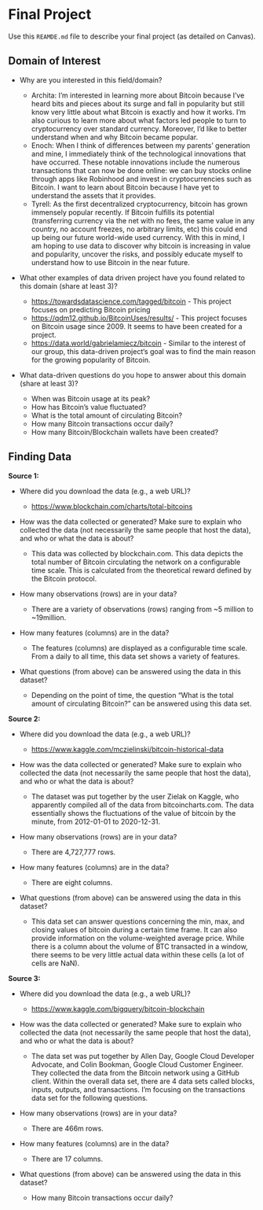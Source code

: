 # Final Project
Use this `REAMDE.md` file to describe your final project (as detailed on Canvas).

## Domain of Interest

* Why are you interested in this field/domain?
  + Archita: I’m interested in learning more about Bitcoin because I’ve heard bits and pieces about its surge and fall in popularity but still know very little about what Bitcoin is exactly and how it works. I’m also curious to learn more about what factors led people to turn to cryptocurrency over standard currency. Moreover, I’d like to better understand when and why Bitcoin became popular.
  + Enoch: When I think of differences between my parents’ generation and mine, I immediately think of the technological innovations that have occurred. These notable innovations include the numerous transactions that can now be done online: we can buy stocks online through apps like Robinhood and invest in cryptocurrencies such as Bitcoin. I want to learn about Bitcoin because I have yet to understand the assets that it provides. 
  + Tyrell: As the first decentralized cryptocurrency, bitcoin has grown immensely popular recently. If Bitcoin fulfills its potential  (transferring currency via the net with no fees, the same value in any country,  no account freezes, no arbitrary limits, etc) this could end up being our future world-wide used currency. With this in mind, I am hoping to use data to discover why bitcoin is increasing in value and popularity, uncover the risks, and possibly educate myself to understand how to use Bitcoin in the near future. 

* What other examples of data driven project have you found related to this domain (share at least 3)?
  + https://towardsdatascience.com/tagged/bitcoin - This project focuses on predicting Bitcoin pricing
  + https://qdm12.github.io/BitcoinUses/results/ - This project focuses on Bitcoin usage since 2009. It seems to have been created for a project. 
  + https://data.world/gabrielamiecz/bitcoin - Similar to the interest of our group, this data-driven project‘s goal was to find the main reason for the growing popularity of  Bitcoin. 

* What data-driven questions do you hope to answer about this domain (share at least 3)?
  + When was Bitcoin usage at its peak?
  + How has Bitcoin’s value fluctuated?
  + What is the total amount of circulating Bitcoin?
  + How many Bitcoin transactions occur daily?
  + How many Bitcoin/Blockchain wallets have been created?

## Finding Data

**Source 1:**

* Where did you download the data (e.g., a web URL)?
  + https://www.blockchain.com/charts/total-bitcoins 

* How was the data collected or generated? Make sure to explain who collected the data (not necessarily the same people that host the data), and who or what the data is about?
  + This data was collected by blockchain.com. This data depicts the total number of Bitcoin circulating the network on a configurable time scale. This is calculated from the theoretical reward defined by the Bitcoin protocol. 

* How many observations (rows) are in your data?
  + There are a variety of observations (rows)  ranging from  ~5 million to ~19million.

* How many features (columns) are in the data?
  + The features (columns) are displayed as a configurable time scale.  From a daily to all time, this data set shows a variety of features.

* What questions (from above) can be answered using the data in this dataset?
  + Depending on the point of time, the question “What is the total amount of circulating Bitcoin?” can be answered using this data set.

**Source 2:**

* Where did you download the data (e.g., a web URL)?
  + https://www.kaggle.com/mczielinski/bitcoin-historical-data

* How was the data collected or generated? Make sure to explain who collected the data (not necessarily the same people that host the data), and who or what the data is about?
  + The dataset was put together by the user Zielak on Kaggle, who apparently compiled all of the data from bitcoincharts.com. The data essentially shows the fluctuations of the value of bitcoin by the minute, from 2012-01-01 to 2020-12-31.

* How many observations (rows) are in your data?
  + There are 4,727,777 rows.

* How many features (columns) are in the data?
  + There are eight columns.

* What questions (from above) can be answered using the data in this dataset?
  + This data set can answer questions concerning the min, max, and closing values of bitcoin during a certain time frame. It can also provide information on the volume-weighted average price. While there is a column about the volume of BTC transacted in a window, there seems to be very little actual data within these cells (a lot of cells are NaN). 

**Source 3:**

* Where did you download the data (e.g., a web URL)?
  + https://www.kaggle.com/bigquery/bitcoin-blockchain 

* How was the data collected or generated? Make sure to explain who collected the data (not necessarily the same people that host the data), and who or what the data is about?
  + The data set was put together by Allen Day, Google Cloud Developer Advocate, and Colin Bookman, Google Cloud Customer Engineer. They collected the data from the Bitcoin network using a GitHub client. Within the overall data set, there are 4 data sets called blocks, inputs, outputs, and transactions. I’m focusing on the transactions data set for the following questions.

* How many observations (rows) are in your data?
  + There are 466m rows.

* How many features (columns) are in the data?
  + There are 17 columns.

* What questions (from above) can be answered using the data in this dataset?
  + How many Bitcoin transactions occur daily?